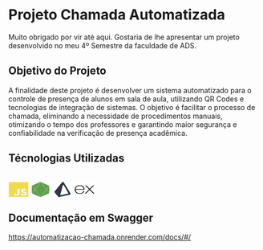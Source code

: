 # Projeto Chamada Automatizada
Muito obrigado por vir até aqui. Gostaria de lhe apresentar um projeto desenvolvido no meu 4º Semestre da faculdade de ADS.

## Objetivo do Projeto
A finalidade deste projeto é desenvolver um sistema automatizado para o controle de presença de alunos em sala de aula, utilizando QR Codes e tecnologias de integração de sistemas. O objetivo é facilitar o processo de chamada, eliminando a necessidade de procedimentos manuais, otimizando o tempo dos professores e garantindo maior segurança e confiabilidade na verificação de presença acadêmica.

## Técnologias Utilizadas
<div style="display: inline_block"><br>
  <img align="center" alt="Js" height="30" width="40" src="https://raw.githubusercontent.com/devicons/devicon/master/icons/javascript/javascript-plain.svg">
  <img align="center" alt="Node" height="30" width="40" src="https://raw.githubusercontent.com/devicons/devicon/master/icons/nodejs/nodejs-plain.svg">
  <img align="center" alt="Prisma" height="30" width="40" src="https://github.com/devicons/devicon/blob/master/icons/prisma/prisma-original.svg">
  <img align="center" alt="Express" height="30" width="40" src="https://github.com/devicons/devicon/blob/master/icons/express/express-original.svg">
</div>

## Documentação em Swagger
https://automatizacao-chamada.onrender.com/docs/#/
